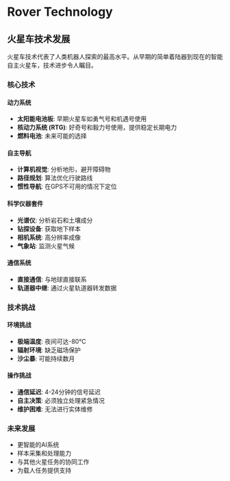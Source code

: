 # Rover Technology

## 火星车技术发展
火星车技术代表了人类机器人探索的最高水平。从早期的简单着陆器到现在的智能自主火星车，技术进步令人瞩目。

### 核心技术

#### 动力系统
- **太阳能电池板**: 早期火星车如勇气号和机遇号使用
- **核动力系统 (RTG)**: 好奇号和毅力号使用，提供稳定长期电力
- **燃料电池**: 未来可能的选择

#### 自主导航
- **计算机视觉**: 分析地形，避开障碍物
- **路径规划**: 算法优化行驶路线
- **惯性导航**: 在GPS不可用的情况下定位

#### 科学仪器套件
- **光谱仪**: 分析岩石和土壤成分
- **钻探设备**: 获取地下样本
- **相机系统**: 高分辨率成像
- **气象站**: 监测火星气候

#### 通信系统
- **直接通信**: 与地球直接联系
- **轨道器中继**: 通过火星轨道器转发数据

### 技术挑战

#### 环境挑战
- **极端温度**: 夜间可达-80°C
- **辐射环境**: 缺乏磁场保护
- **沙尘暴**: 可能持续数月

#### 操作挑战
- **通信延迟**: 4-24分钟的信号延迟
- **自主决策**: 必须独立处理紧急情况
- **维护困难**: 无法进行实体维修

### 未来发展
- 更智能的AI系统
- 样本采集和处理能力
- 与其他火星任务的协同工作
- 为载人任务提供支持
